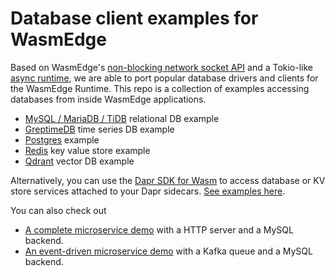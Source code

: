 # Database client examples for WasmEdge

Based on WasmEdge's [non-blocking network socket API](https://wasmedge.org/book/en/dev/rust/networking-nonblocking.html) and a Tokio-like [async runtime](https://github.com/WasmEdge/tokio_wasi),
we are able to port popular database drivers and clients for the WasmEdge Runtime. This repo is a collection of examples accessing databases from inside WasmEdge applications.

* [MySQL / MariaDB / TiDB](mysql_async/) relational DB example
* [GreptimeDB](greptimedb/) time series DB example
* [Postgres](postgres/) example
* [Redis](redis/) key value store example
* [Qdrant](qdrant/) vector DB example

Alternatively, you can use the [Dapr SDK for Wasm](https://github.com/second-state/dapr-sdk-wasi) to access database or KV store services attached to your Dapr sidecars. [See examples here](https://github.com/second-state/dapr-wasm).

You can also check out

* [A complete microservice demo](https://github.com/second-state/microservice-rust-mysql) with a HTTP server and a MySQL backend.
* [An event-driven microservice demo](https://github.com/docker/awesome-compose/tree/master/wasmedge-kafka-mysql) with a Kafka queue and a MySQL backend.
